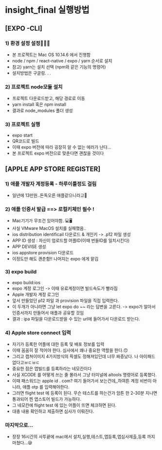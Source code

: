 # insight_final 실행방법


## [EXPO -CLI]

### 1) 환경 설정 설정👩🏻‍💻
- 본 프로젝트는 Mac OS 10.14.6 에서 진행함
- node / npm / react-native / expo / yarn 순서로 설치 
- 참고) yarn는 설치 선택 (npm와 같은 기능의 명령어)
- 설치방법은 구글링. . . 

### 2) 프로젝트 node모듈 설치
- 프로젝트 다운로드받고, 해당 경로로 이동
- yarn install 혹은 npm install
- 결과로 node_modules 폴더 생성

### 3) 프로젝트 실행
- expo start
- QR코드로 빌드
- 이때 expo 버전에 따라 굉장히 알 수 없는 에러가 난다...
- 본 프로젝트 expo 버전으로 맞춘다면 괜찮을 것이다



## [APPLE APP STORE REGISTER]

### 1) 애플 개발자 계정등록 - 하루이틀정도 걸림
- 일년에 13만원..돈독오른 애플같으니라고🤑

### 2) 애플 인증서 발급  ==> 로컬키체인 필수 ! 
- Mac기기가 무조건 있어야함. 💻🖥
- 사실 VMware MacOS 설치를 실패했음.. 
- ios distribution identificail 다운로드 & 개인키 -> .p12 파일 생성
- APP ID 생성 : 자신이 업로드할 어플ID(이때 번들ID를 일치시킨다)
- APP DEVISE 생성
- ios appstore provision 다운로드 
- 이정도만 해도 괜춘함!! 나머지는 expo 에게 맡김

### 3) expo build
- expo build:ios
- expo 계정 로그인 -> 이때 유료계정이면 빌드속도가 빨라짐
- Apple 개발자 계정 로그인
- 앞서 만들었던 p12 파일 과 provision 파일을 직접 입력한다.
- 이 두개가 아니라면 그냥 let expo do ~~ 라는 답변을 고른다. -> expo가 알아서 인증서까지 만들어서 애플과 공유할 것임
- 결과 : ipa 파일을 다운로드받을 수 있는 url에 들어가서 다운로드 받는다.

### 4) Apple store connect 입력
- 자기가 등록한 어플에 대한 등록 및 배포 정보를 입력
- 이때 꼼꼼히 잘 적어야 한다. 심사에서 꽤나 중요한 역할을 한다.🙃
- 그리고 캡쳐이미지 4가지방식의 픽셀도 정해져있던데 너무 짜증났다. 나 아이패드없다고ㅂㄷㅂㄷ
- 중요한 점은 앱빌드를 등록하라는 네모칸이다
- 사실 XCODE 를 어떻게 쓰는 줄 몰라서 그냥 터미널에 altools 명령어로 등록했다.
- 이때 패스워드는 apple id . com? 여기 들어가서 보는건데,,하여튼 계정 비번이 아니라, 애플 otp 를 입력해야한다.
- 그러면 flight test 에 등록이 된다. 무슨 테스트를 하는건가 암튼 한 2-30분 지나면 통과되어 찐 앱스토어 빌드가 가능하다.
- 그 네모칸에 flight test 에 있는 어플이 뜨면 체크하면 된다.
- 대충 내용 확인하고 제출하면 심사가 이뤄진다.


### 마지막으로...
* 장장 16시간의 사투끝에 mac에서 설치,실행,테스트,앱등록,앱심사제출,등록 까지 마쳤다...😪









